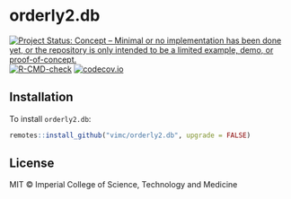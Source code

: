 # orderly2.db

<!-- badges: start -->
[![Project Status: Concept – Minimal or no implementation has been done yet, or the repository is only intended to be a limited example, demo, or proof-of-concept.](https://www.repostatus.org/badges/latest/concept.svg)](https://www.repostatus.org/#concept)
[![R-CMD-check](https://github.com/vimc/orderly2.db/workflows/R-CMD-check/badge.svg)](https://github.com/vimc/orderly2.db/actions)
[![codecov.io](https://codecov.io/github/vimc/orderly2.db/coverage.svg?branch=main)](https://codecov.io/github/vimc/orderly2.db?branch=main)
<!-- badges: end -->

## Installation

To install `orderly2.db`:

```r
remotes::install_github("vimc/orderly2.db", upgrade = FALSE)
```

## License

MIT © Imperial College of Science, Technology and Medicine
